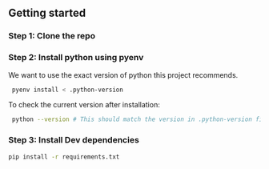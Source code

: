 ## Getting started

### Step 1: Clone the repo

### Step 2: Install python using pyenv

We want to use the exact version of python this project recommends.

```sh
 pyenv install < .python-version
```

To check the current version after installation:

```sh
 python --version # This should match the version in .python-version file
```

### Step 3: Install Dev dependencies

```sh
pip install -r requirements.txt
```
